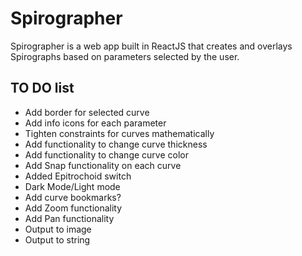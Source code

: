 # Spirographer

Spirographer is a web app built in ReactJS that creates and overlays Spirographs based on parameters selected by the user.

## TO DO list

* Add border for selected curve
* Add info icons for each parameter
* Tighten constraints for curves mathematically
* Add functionality to change curve thickness
* Add functionality to change curve color
* Add Snap functionality on each curve
* Added Epitrochoid switch
* Dark Mode/Light mode
* Add curve bookmarks?
* Add Zoom functionality
* Add Pan functionality
* Output to image
* Output to string
